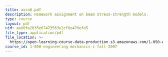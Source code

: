 ```yaml
---
title: assn6.pdf
description: Homework assignment on beam stress-strength models.
type: course
layout: pdf
uid: ae80fa2b35e67473563e2cf8e470efa5
file_type: application/pdf
file_location: >-
  https://open-learning-course-data-production.s3.amazonaws.com/1-050-engineering-mechanics-i-fall-2007/ae80fa2b35e67473563e2cf8e470efa5_assn6.pdf
course_id: 1-050-engineering-mechanics-i-fall-2007
---
```


